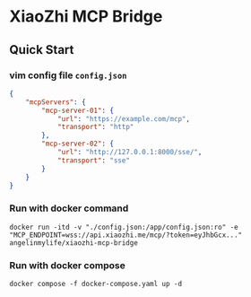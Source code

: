 # XiaoZhi MCP Bridge

## Quick Start

### vim config file `config.json`

```json
{
    "mcpServers": {
        "mcp-server-01": {
            "url": "https://example.com/mcp",
            "transport": "http"
        },
        "mcp-server-02": {
            "url": "http://127.0.0.1:8000/sse/",
            "transport": "sse"
        }
    }
}
```

### Run with docker command

```shell
docker run -itd -v "./config.json:/app/config.json:ro" -e "MCP_ENDPOINT=wss://api.xiaozhi.me/mcp/?token=eyJhbGcx..." angelinmylife/xiaozhi-mcp-bridge
```

### Run with docker compose

```shell
docker compose -f docker-compose.yaml up -d
```


